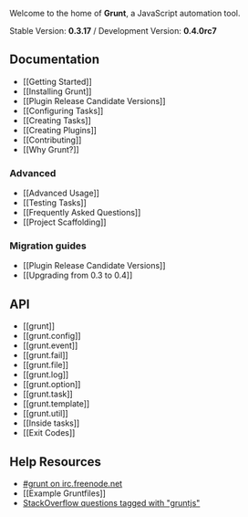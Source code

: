 Welcome to the home of **Grunt**, a JavaScript automation tool.

Stable Version: **0.3.17** / Development Version: **0.4.0rc7**

## Documentation

* [[Getting Started]]
* [[Installing Grunt]]
* [[Plugin Release Candidate Versions]]
* [[Configuring Tasks]]
* [[Creating Tasks]]
* [[Creating Plugins]]
* [[Contributing]]
* [[Why Grunt?]]

### Advanced
* [[Advanced Usage]]
* [[Testing Tasks]]
* [[Frequently Asked Questions]]
* [[Project Scaffolding]]

### Migration guides
* [[Plugin Release Candidate Versions]]
* [[Upgrading from 0.3 to 0.4]]

## API
* [[grunt]]
* [[grunt.config]]
* [[grunt.event]]
* [[grunt.fail]]
* [[grunt.file]]
* [[grunt.log]]
* [[grunt.option]]
* [[grunt.task]]
* [[grunt.template]]
* [[grunt.util]]
* [[Inside tasks]]
* [[Exit Codes]]

## Help Resources
* [#grunt on irc.freenode.net](irc://irc.freenode.net/#grunt)
* [[Example Gruntfiles]]
* [StackOverflow questions tagged with "gruntjs"](http://stackoverflow.com/questions/tagged/gruntjs)